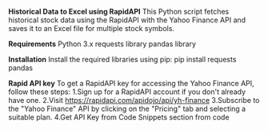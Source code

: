**Historical Data to Excel using RapidAPI**
This Python script fetches historical stock data using the RapidAPI with the Yahoo Finance API and saves it to an Excel file for multiple stock symbols.

**Requirements**
Python 3.x
requests library
pandas library

**Installation**
Install the required libraries using pip:
pip install requests pandas

**Rapid API key**
To get a RapidAPI key for accessing the Yahoo Finance API, follow these steps:
1.Sign up for a RapidAPI account if you don't already have one.
2.Visit https://rapidapi.com/apidojo/api/yh-finance
3.Subscribe to the "Yahoo Finance" API by clicking on the "Pricing" tab and selecting a suitable plan.
4.Get API Key from Code Snippets section from code

